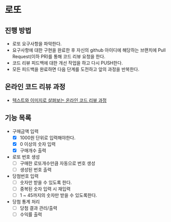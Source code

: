 # 로또
## 진행 방법
* 로또 요구사항을 파악한다.
* 요구사항에 대한 구현을 완료한 후 자신의 github 아이디에 해당하는 브랜치에 Pull Request(이하 PR)를 통해 코드 리뷰 요청을 한다.
* 코드 리뷰 피드백에 대한 개선 작업을 하고 다시 PUSH한다.
* 모든 피드백을 완료하면 다음 단계를 도전하고 앞의 과정을 반복한다.

## 온라인 코드 리뷰 과정
* [텍스트와 이미지로 살펴보는 온라인 코드 리뷰 과정](https://github.com/next-step/nextstep-docs/tree/master/codereview)

## 기능 목록
* 구매금액 입력
    - [X] 1000원 단위로 입력해야한다.
    - [X] 0 이상의 숫자 입력  
    - [X] 구매개수 출력
* 로또 번호 생성
    - [ ] 구매한 로또개수만큼 자동으로 번호 생성
    - [ ] 생성된 번호 출력
* 당첨번호 입력
    - [ ] 숫자만 받을 수 있도록 한다.
    - [ ] 중복된 숫자 입력 시 재입력
    - [ ] 1 ~ 45까지의 숫자만 받을 수 있도록한다.
* 당첨 통계 처리
    - [ ] 당첨 결과 관리/출력
    - [ ] 수익률 출력